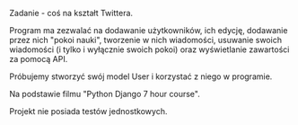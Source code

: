 Zadanie - coś na kształt Twittera.

Program ma zezwalać na dodawanie użytkowników, ich edycję, dodawanie przez nich "pokoi nauki",
tworzenie w nich wiadomości, usuwanie swoich wiadomości (i tylko i wyłącznie swoich pokoi) oraz wyświetlanie zawartości za pomocą API.

Próbujemy stworzyć swój model User i korzystać z niego w programie.

Na podstawie filmu "Python Django 7 hour course".

Projekt nie posiada testów jednostkowych.


